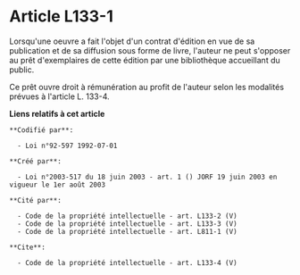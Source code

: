 # Article L133-1

Lorsqu'une oeuvre a fait l'objet d'un contrat d'édition en vue de sa publication et de sa diffusion sous forme de livre,
l'auteur ne peut s'opposer au prêt d'exemplaires de cette édition par une bibliothèque accueillant du public. 

Ce prêt ouvre droit à rémunération au profit de l'auteur selon les modalités prévues à l'article L. 133-4.

**Liens relatifs à cet article**

	**Codifié par**:

	  - Loi n°92-597 1992-07-01

	**Créé par**:

	  - Loi n°2003-517 du 18 juin 2003 - art. 1 () JORF 19 juin 2003 en vigueur le 1er août 2003

	**Cité par**:

	  - Code de la propriété intellectuelle - art. L133-2 (V)
	  - Code de la propriété intellectuelle - art. L133-3 (V)
	  - Code de la propriété intellectuelle - art. L811-1 (V)

	**Cite**:

	  - Code de la propriété intellectuelle - art. L133-4 (V)
